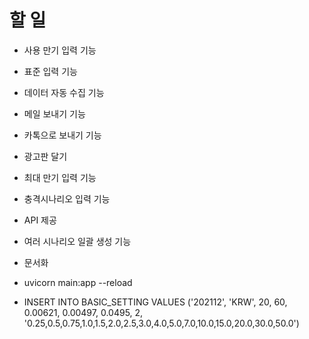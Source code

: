 # 할 일

* 사용 만기 입력 기능
* 표준 입력 기능
* 데이터 자동 수집 기능
* 메일 보내기 기능
* 카톡으로 보내기 기능
* 광고판 달기
* 최대 만기 입력 기능
* 충격시나리오 입력 기능
* API 제공
* 여러 시나리오 일괄 생성 기능
* 문서화

* uvicorn main:app --reload

* INSERT INTO BASIC_SETTING VALUES ('202112', 'KRW', 20, 60, 0.00621, 0.00497, 0.0495, 2, '0.25,0.5,0.75,1.0,1.5,2.0,2.5,3.0,4.0,5.0,7.0,10.0,15.0,20.0,30.0,50.0')